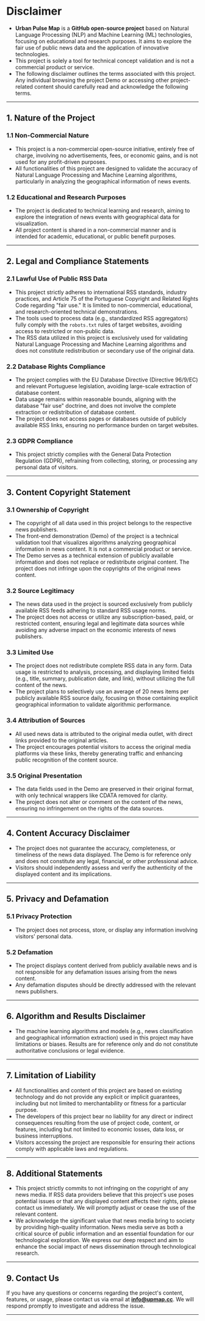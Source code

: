# **Disclaimer**
- **Urban Pulse Map** is a **GitHub open-source project** based on Natural Language Processing (NLP) and Machine Learning (ML) technologies, focusing on educational and research purposes. It aims to explore the fair use of public news data and the application of innovative technologies.
- This project is solely a tool for technical concept validation and is not a commercial product or service.
- The following disclaimer outlines the terms associated with this project. Any individual browsing the project Demo or accessing other project-related content should carefully read and acknowledge the following terms.

---

## **1. Nature of the Project**
### **1.1 Non-Commercial Nature**
- This project is a non-commercial open-source initiative, entirely free of charge, involving no advertisements, fees, or economic gains, and is not used for any profit-driven purposes.
- All functionalities of this project are designed to validate the accuracy of Natural Language Processing and Machine Learning algorithms, particularly in analyzing the geographical information of news events.

### **1.2 Educational and Research Purposes**
- The project is dedicated to technical learning and research, aiming to explore the integration of news events with geographical data for visualization.
- All project content is shared in a non-commercial manner and is intended for academic, educational, or public benefit purposes.

---

## **2. Legal and Compliance Statements**
### **2.1 Lawful Use of Public RSS Data**
- This project strictly adheres to international RSS standards, industry practices, and Article 75 of the Portuguese Copyright and Related Rights Code regarding "fair use." It is limited to non-commercial, educational, and research-oriented technical demonstrations.
- The tools used to process data (e.g., standardized RSS aggregators) fully comply with the `robots.txt` rules of target websites, avoiding access to restricted or non-public data.
- The RSS data utilized in this project is exclusively used for validating Natural Language Processing and Machine Learning algorithms and does not constitute redistribution or secondary use of the original data.

### **2.2 Database Rights Compliance**
- The project complies with the EU Database Directive (Directive 96/9/EC) and relevant Portuguese legislation, avoiding large-scale extraction of database content.
- Data usage remains within reasonable bounds, aligning with the database "fair use" doctrine, and does not involve the complete extraction or redistribution of database content.
- The project does not access pages or databases outside of publicly available RSS links, ensuring no performance burden on target websites.

### **2.3 GDPR Compliance**
- This project strictly complies with the General Data Protection Regulation (GDPR), refraining from collecting, storing, or processing any personal data of visitors.

---

## **3. Content Copyright Statement**
### **3.1 Ownership of Copyright**
- The copyright of all data used in this project belongs to the respective news publishers.
- The front-end demonstration (Demo) of the project is a technical validation tool that visualizes algorithms analyzing geographical information in news content. It is not a commercial product or service.
- The Demo serves as a technical extension of publicly available information and does not replace or redistribute original content. The project does not infringe upon the copyrights of the original news content.

### **3.2 Source Legitimacy**
- The news data used in the project is sourced exclusively from publicly available RSS feeds adhering to standard RSS usage norms.
- The project does not access or utilize any subscription-based, paid, or restricted content, ensuring legal and legitimate data sources while avoiding any adverse impact on the economic interests of news publishers.

### **3.3 Limited Use**
- The project does not redistribute complete RSS data in any form. Data usage is restricted to analysis, processing, and displaying limited fields (e.g., title, summary, publication date, and link), without utilizing the full content of the news.
- The project plans to selectively use an average of 20 news items per publicly available RSS source daily, focusing on those containing explicit geographical information to validate algorithmic performance.

### **3.4 Attribution of Sources**
- All used news data is attributed to the original media outlet, with direct links provided to the original articles.
- The project encourages potential visitors to access the original media platforms via these links, thereby generating traffic and enhancing public recognition of the content source.

### **3.5 Original Presentation**
- The data fields used in the Demo are preserved in their original format, with only technical wrappers like CDATA removed for clarity.
- The project does not alter or comment on the content of the news, ensuring no infringement on the rights of the data sources.

---

## **4. Content Accuracy Disclaimer**
- The project does not guarantee the accuracy, completeness, or timeliness of the news data displayed. The Demo is for reference only and does not constitute any legal, financial, or other professional advice.
- Visitors should independently assess and verify the authenticity of the displayed content and its implications.

---

## **5. Privacy and Defamation**
### **5.1 Privacy Protection**
- The project does not process, store, or display any information involving visitors' personal data.

### **5.2 Defamation**
- The project displays content derived from publicly available news and is not responsible for any defamation issues arising from the news content.
- Any defamation disputes should be directly addressed with the relevant news publishers.

---

## **6. Algorithm and Results Disclaimer**
- The machine learning algorithms and models (e.g., news classification and geographical information extraction) used in this project may have limitations or biases. Results are for reference only and do not constitute authoritative conclusions or legal evidence.

---

## **7. Limitation of Liability**
- All functionalities and content of this project are based on existing technology and do not provide any explicit or implicit guarantees, including but not limited to merchantability or fitness for a particular purpose.
- The developers of this project bear no liability for any direct or indirect consequences resulting from the use of project code, content, or features, including but not limited to economic losses, data loss, or business interruptions.
- Visitors accessing the project are responsible for ensuring their actions comply with applicable laws and regulations.

---

## **8. Additional Statements**
- This project strictly commits to not infringing on the copyright of any news media. If RSS data providers believe that this project's use poses potential issues or that any displayed content affects their rights, please contact us immediately. We will promptly adjust or cease the use of the relevant content.
- We acknowledge the significant value that news media bring to society by providing high-quality information. News media serve as both a critical source of public information and an essential foundation for our technological exploration. We express our deep respect and aim to enhance the social impact of news dissemination through technological research.

---

## **9. Contact Us**
If you have any questions or concerns regarding the project's content, features, or usage, please contact us via email at **[info@upmap.cc](mailto:info@upmap.cc)**. We will respond promptly to investigate and address the issue.

---
